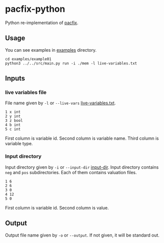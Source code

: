 # pacfix-python
Python re-implementation of [pacfix](https://github.com/pslhy/pacfix/tree/main).

## Usage
You can see examples in [examples](./examples/) directory.

```shell
cd examples/example01
python3 ../../src/main.py run -i ./mem -l live-variables.txt
```

## Inputs
### live variables file
File name given by `-l` or `--live-vars` [live-variables.txt](./examples/example01/live-variables.txt).

```
1 x int
2 y int
3 z bool
4 b int
5 c int
```
First column is variable id.
Second column is variable name.
Third column is variable type.

### Input directory
Input directory given by `-i` or `--input-dir` [input-dir](./examples/example01/mem).
Input directory contains `neg` and `pos` subdirectories.
Each of them contains valuation files.
```
1 6
2 6
3 0
4 12
5 0
```
First column is variable id.
Second column is value.

## Output
Output file name given by `-o` or `--output`. If not given, it will be standard out.
